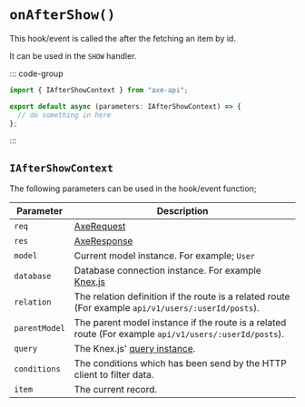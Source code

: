 # `onAfterShow()`

This hook/event is called the after the fetching an item by id.

It can be used in the `SHOW` handler.

::: code-group

```ts [app/v1/Hooks/User/onAfterShow.ts]
import { IAfterShowContext } from "axe-api";

export default async (parameters: IAfterShowContext) => {
  // do something in here
};
```

:::

## `IAfterShowContext`

The following parameters can be used in the hook/event function;

| Parameter     | Description                                                                                                                             |
| ------------- | --------------------------------------------------------------------------------------------------------------------------------------- |
| `req`         | [AxeRequest](/reference/axe-request)                                                                                                    |
| `res`         | [AxeResponse](/reference/axe-response)                                                                                                  |
| `model`       | Current model instance. For example; `User`                                                                                             |
| `database`    | Database connection instance. For example <a href="http://knexjs.org/#Installation-client" target="_blank" rel="noreferrer">Knex.js</a> |
| `relation`    | The relation definition if the route is a related route (For example `api/v1/users/:userId/posts`).                                     |
| `parentModel` | The parent model instance if the route is a related route (For example `api/v1/users/:userId/posts`).                                   |
| `query`       | The Knex.js' <a href="http://knexjs.org/#Builder-wheres" target="_blank" rel="noreferrer">query instance</a>.                           |
| `conditions`  | The conditions which has been send by the HTTP client to filter data.                                                                   |
| `item`        | The current record.                                                                                                                     |

